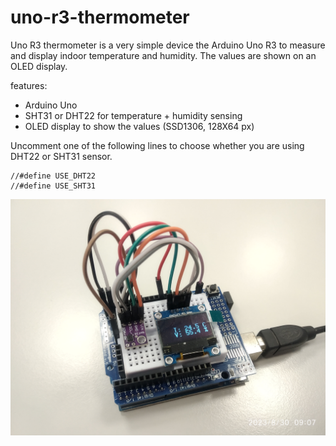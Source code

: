 # uno-r3-thermometer

Uno R3 thermometer is a very simple device the Arduino Uno R3 to measure and display indoor temperature and humidity. The values are shown on an OLED display.

features:
* Arduino Uno
* SHT31 or DHT22 for temperature + humidity sensing
* OLED display to show the values (SSD1306, 128X64 px)

Uncomment one of the following lines to choose whether you are using DHT22 or SHT31 sensor.

```
//#define USE_DHT22
//#define USE_SHT31
```

![Photo of thermometer](doc/photo1.jpg "Photo of the thermometer")
